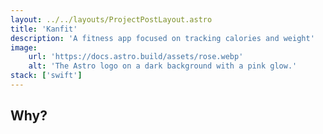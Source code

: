```yaml
---
layout: ../../layouts/ProjectPostLayout.astro
title: 'Kanfit'
description: 'A fitness app focused on tracking calories and weight'
image:
    url: 'https://docs.astro.build/assets/rose.webp'
    alt: 'The Astro logo on a dark background with a pink glow.'
stack: ['swift']
---
```




## Why?

